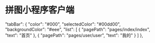 # 拼图小程序客户端

"tabBar": {
    "color": "#000",
    "selectedColor": "#00dd00",
    "backgroundColor": "#eee",
    "list": [
        {
            "pagePath": "pages/index/index",
            "text": "首页"
        },
        {
            "pagePath": "pages/user/user",
            "text": "我的"
        }
    ]
  },
